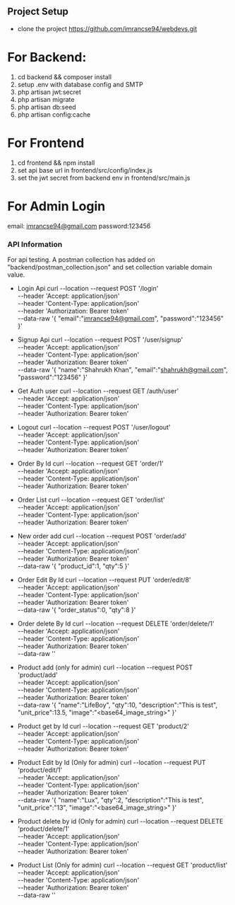 ## Project Setup
- clone the project https://github.com/imrancse94/webdevs.git

# For Backend:
1. cd backend && composer install
2. setup .env with database config and SMTP
3. php artisan jwt:secret
4. php artisan migrate
5. php artisan db:seed
6. php artisan config:cache

# For Frontend
1. cd frontend && npm install
2. set api base url in frontend/src/config/index.js
3. set the jwt secret from backend env in frontend/src/main.js

# For Admin Login
email: imrancse94@gmail.com
password:123456

### API Information
For api testing. A postman collection has added on "backend/postman_collection.json"
and set collection variable domain value.

- Login Api
curl --location --request POST '<domain>/login' \
--header 'Accept: application/json' \
--header 'Content-Type: application/json' \
--header 'Authorization: Bearer token' \
--data-raw '{
    "email":"imrancse94@gmail.com",
    "password":"123456"
}'

- Signup Api
curl --location --request POST '<domain>/user/signup' \
--header 'Accept: application/json' \
--header 'Content-Type: application/json' \
--header 'Authorization: Bearer token' \
--data-raw '{
    "name":"Shahrukh Khan",
    "email":"shahrukh@gmail.com",
    "password":"123456"
}'

- Get Auth user
curl --location --request GET <domain>/auth/user' \
--header 'Accept: application/json' \
--header 'Content-Type: application/json' \
--header 'Authorization: Bearer token'

- Logout
curl --location --request POST '<domain>/user/logout' \
--header 'Accept: application/json' \
--header 'Content-Type: application/json' \
--header 'Authorization: Bearer token'

- Order By Id
curl --location --request GET '<domain>order/1' \
--header 'Accept: application/json' \
--header 'Content-Type: application/json' \
--header 'Authorization: Bearer token'

- Order List
curl --location --request GET '<domain>order/list' \
--header 'Accept: application/json' \
--header 'Content-Type: application/json' \
--header 'Authorization: Bearer token'

- New order add
curl --location --request POST '<domain>order/add' \
--header 'Accept: application/json' \
--header 'Content-Type: application/json' \
--header 'Authorization: Bearer token' \
--data-raw '{
    "product_id":1,
    "qty":5
}'

- Order Edit By Id
curl --location --request PUT '<domain>order/edit/8' \
--header 'Accept: application/json' \
--header 'Content-Type: application/json' \
--header 'Authorization: Bearer token' \
--data-raw '{
    "order_status":0,
    "qty":8
}'

- Order delete By Id
curl --location --request DELETE '<domain>order/delete/1' \
--header 'Accept: application/json' \
--header 'Content-Type: application/json' \
--header 'Authorization: Bearer token' \
--data-raw ''

- Product add (only for admin)
curl --location --request POST '<domain>product/add' \
--header 'Accept: application/json' \
--header 'Content-Type: application/json' \
--header 'Authorization: Bearer token' \
--data-raw '{
    "name":"LifeBoy",
    "qty":10,
    "description":"This is test",
    "unit_price":13.5,
    "image":"<base64_image_string>"
}'

- Product get by Id
curl --location --request GET '<domain>product/2' \
--header 'Accept: application/json' \
--header 'Content-Type: application/json' \
--header 'Authorization: Bearer token'


- Product Edit by Id (Only for admin)
curl --location --request PUT '<domain>product/edit/1' \
--header 'Accept: application/json' \
--header 'Content-Type: application/json' \
--header 'Authorization: Bearer token' \
--data-raw '{
    "name":"Lux",
    "qty":2,
    "description":"This is test",
    "unit_price":"13",
    "image":"<base64_image_string>"
}'

- Product delete by id (Only for admin)
curl --location --request DELETE '<domain>product/delete/1' \
--header 'Accept: application/json' \
--header 'Content-Type: application/json' \
--header 'Authorization: Bearer token'

- Product List (Only for admin)
curl --location --request GET '<domain>product/list' \
--header 'Accept: application/json' \
--header 'Content-Type: application/json' \
--header 'Authorization: Bearer token' \
--data-raw ''



